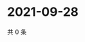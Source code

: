 # 2021-09-28

共 0 条

<!-- BEGIN WEIBO -->
<!-- 最后更新时间 Tue Sep 28 2021 14:13:07 GMT+0800 (China Standard Time) -->

<!-- END WEIBO -->

